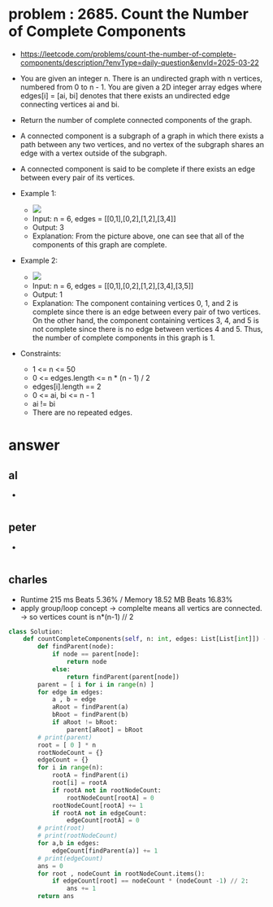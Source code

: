 # problem : 2685. Count the Number of Complete Components
- https://leetcode.com/problems/count-the-number-of-complete-components/description/?envType=daily-question&envId=2025-03-22

- You are given an integer n. There is an undirected graph with n vertices, numbered from 0 to n - 1. You are given a 2D integer array edges where edges[i] = [ai, bi] denotes that there exists an undirected edge connecting vertices ai and bi.
- Return the number of complete connected components of the graph.
- A connected component is a subgraph of a graph in which there exists a path between any two vertices, and no vertex of the subgraph shares an edge with a vertex outside of the subgraph.
- A connected component is said to be complete if there exists an edge between every pair of its vertices.

- Example 1:
    - ![](https://assets.leetcode.com/uploads/2023/04/11/screenshot-from-2023-04-11-23-31-23.png)
    - Input: n = 6, edges = [[0,1],[0,2],[1,2],[3,4]]
    - Output: 3
    - Explanation: From the picture above, one can see that all of the components of this graph are complete.

- Example 2:
    - ![](https://assets.leetcode.com/uploads/2023/04/11/screenshot-from-2023-04-11-23-32-00.png)
    - Input: n = 6, edges = [[0,1],[0,2],[1,2],[3,4],[3,5]]
    - Output: 1
    - Explanation: The component containing vertices 0, 1, and 2 is complete since there is an edge between every pair of two vertices. On the other hand, the component containing vertices 3, 4, and 5 is not complete since there is no edge between vertices 4 and 5. Thus, the number of complete components in this graph is 1.    

- Constraints:
    - 1 <= n <= 50
    - 0 <= edges.length <= n * (n - 1) / 2
    - edges[i].length == 2
    - 0 <= ai, bi <= n - 1
    - ai != bi
    - There are no repeated edges.


# answer

## al
- 
```python
```


## peter
- 
```python
```


## charles
- Runtime 215 ms Beats 5.36% / Memory 18.52 MB Beats 16.83%
- apply group/loop concept -> complelte means all vertics are connected. -> so vertices count is n*(n-1) // 2
```python
class Solution:
    def countCompleteComponents(self, n: int, edges: List[List[int]]) -> int:
        def findParent(node):
            if node == parent[node]:
                return node
            else:
                return findParent(parent[node])
        parent = [ i for i in range(n) ]
        for edge in edges:
            a , b = edge
            aRoot = findParent(a)
            bRoot = findParent(b)
            if aRoot != bRoot:
                parent[aRoot] = bRoot
        # print(parent)
        root = [ 0 ] * n
        rootNodeCount = {}
        edgeCount = {}
        for i in range(n):
            rootA = findParent(i)
            root[i] = rootA
            if rootA not in rootNodeCount:
                rootNodeCount[rootA] = 0
            rootNodeCount[rootA] += 1
            if rootA not in edgeCount:
                edgeCount[rootA] = 0
        # print(root)
        # print(rootNodeCount)
        for a,b in edges:
            edgeCount[findParent(a)] += 1
        # print(edgeCount)
        ans = 0
        for root , nodeCount in rootNodeCount.items():
            if edgeCount[root] == nodeCount * (nodeCount -1) // 2:
                ans += 1
        return ans
```
